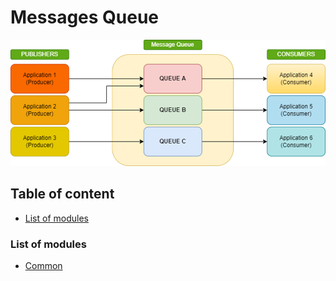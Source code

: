 # Messages Queue

![](resources/messages-queue.png)

## Table of content

- [List of modules](#list-of-modules)


### List of modules

- [Common](common/README.md)
